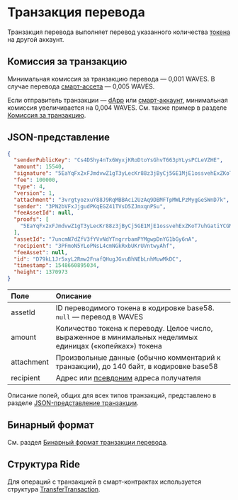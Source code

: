 # Транзакция перевода

Транзакция перевода выполняет перевод указанного количества [токена](/ru/blockchain/token/) на другой аккаунт.

## Комиссия за транзакцию

Минимальная комиссия за транзакцию перевода — 0,001 WAVES. В случае перевода [смарт-ассета](/ru/blockchain/token/smart-asset) — 0,005 WAVES.

Если отправитель транзакции —  [dApp](/ru/blockchain/account/dapp) или [смарт-аккаунт](/ru/blockchain/account/smart-account), минимальная комиссия увеличивается на 0,004 WAVES. См. также пример в разделе [Комиссия за транзакцию](/ru/blockchain/transaction/transaction-fee).

## JSON-представление

```json
{
  "senderPublicKey": "Cs4DShy4nTx6WyxjKRoDtoYsGhvT663pYLysPCLeVZHE",
  "amount": 15540,
  "signature": "5EaYqFx2xFJmdvwZ1gT3yLecKr88z3jByCj5GE1MjE1ossvehExZKoT7uhGatiYCGM9Co8iUR8Q5ce52XDmno3rn",
  "fee": 100000,
  "type": 4,
  "version": 1,
  "attachment": "3vrgtyozxuY88J9RqMBBAci2UzAq9DBMFTpMWLPzMygGeSWnD7k",
  "sender": "3PN2bVFxJjgudPKqEGZ41TVsD5ZJmxqnPSu",
  "feeAssetId": null,
  "proofs": [
    "5EaYqFx2xFJmdvwZ1gT3yLecKr88z3jByCj5GE1MjE1ossvehExZKoT7uhGatiYCGM9Co8iUR8Q5ce52XDmno3rn"
  ],
  "assetId": "7uncmN7dZfV3fYVvNdYTngrrbamPYMgwpDnYG1bGy6nA",
  "recipient": "3PFmoN5YLoPNsL4cmNGkRxbUKrUVntwyAhf",
  "feeAsset": null,
  "id": "D79kL1Jr5xyL2Rmw2FnafQHugJGvuBhNEbLnhMuwMkDC",
  "timestamp": 1548660895034,
  "height": 1370973
}
```

| Поле | Описание |
| :--- | :--- |
| assetId | ID переводимого токена в кодировке base58. `null` — перевод в WAVES |
| amount | Количество токена к переводу. Целое число, выраженное в минимальных неделимых единицах («копейках») токена |
| attachment | Произвольные данные (обычно комментарий к транзакции), до 140 байт, в кодировке base58 |
| recipient | Адрес или [псевдоним](/ru/blockchain/account/alias) адреса получателя |

Описание полей, общих для всех типов транзакций, представлено в разделе [JSON-представление транзакции](/ru/blockchain/transaction/#json-представление-транзакции).

## Бинарный формат

См. раздел [Бинарный формат транзакции перевода](/ru/blockchain/binary-format/transaction-binary-format/transfer-transaction-binary-format).

## Структура Ride

Для операций с транзакцией в смарт-контрактах используется структура [TransferTransaction](/ru/ride/structures/transaction-structures/transfer-transaction).
